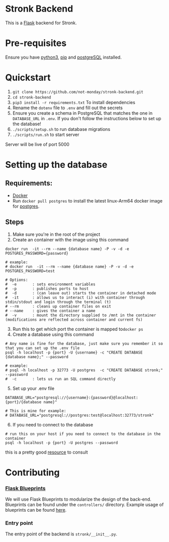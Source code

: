 # Stronk Backend
This is a [Flask](https://flask.palletsprojects.com/en/1.1.x/blueprints/) backend for Stronk.

# Pre-requisites
Ensure you have [python3](https://www.python.org/downloads/), [pip](https://pip.pypa.io/en/stable/installing/) and [postgreSQL](https://www.postgresql.org/) installed.

# Quickstart
1. `git clone https://github.com/not-monday/stronk-backend.git`
2. `cd stronk-backend`
3. `pip3 install -r requirements.txt` To install dependencies
4. Rename the `dotenv` file to `.env` and fill out the secrets
5. Ensure you create a schema in PostgreSQL that matches the one in `DATABASE_URL` in `.env`. If you don't follow the instructions below to set up the database!
6. `./scripts/setup.sh` to run database migrations
7. `./scripts/run.sh` to start server

Server will be live of port 5000

# Setting up the database
## Requirements:
- [Docker]( https://docs.docker.com/install/)
- Run `docker pull postgres` to install the latest linux-Arm64 docker image for [postgres](https://hub.docker.com/postgres). 

## Steps
1. Make sure you're in the root of the project
2. Create an container with the image using this command
```docker
docker run  -it --rm --name {database name} -P -v -d -e POSTGRES_PASSWORD={password}     

# example:
# docker run  -it --rm --name {database name} -P -v -d -e POSTGRES_PASSWORD=test

# Options:
#  -e       : sets environment variables 
#  -p       : publishes ports to host
#  -d       : (can leave out) starts the container in detached mode
#  -it      : allows us to interact (i) with container through stdin/stdout and login through the terminal (t)
# --rm      : cleans up container files on exit
# --name    : gives the container a name
#  -v       : mount the directory supplied to /mnt in the container (modifications are reflected across container and current fs)
```
3. Run this to get which port the container is mapped to`docker ps`
4. Create a database using this command
```
# Any name is fine for the database, just make sure you remember it so that you can set up the .env file
psql -h localhost -p {port} -U {username} -c "CREATE DATABASE {database name};" --password

# example:
# psql -h localhost -p 32773 -U postgres  -c "CREATE DATABASE stronk;" --password
#  -c       : lets us run an SQL command directly
```

5. Set up your .env file
```
DATABASE_URL="postgresql://{username}:{password}@localhost:{port}/{database name}"

# This is mine for example: 
# DATABASE_URL="postgresql://postgres:test@localhost:32773/stronk"
```

6. If you need to connect to the database
```
# run this on your host if you need to connect to the database in the container
psql -h localhost -p {port} -U postgres --password
```

this is a pretty good [resource](https://docs.docker.com/engine/examples/postgresql_service/) to consult

# Contributing
### [Flask Blueprints](https://flask.palletsprojects.com/en/1.1.x/blueprints/)
We will use Flask Blueprints to modularize the design of the back-end. Blueprints can be found under the `controllers/` directory.
Example usage of blueprints can be found [here](https://flask.palletsprojects.com/en/1.1.x/blueprints/).

### Entry point
The entry point of the backend is `stronk/__init__.py`.